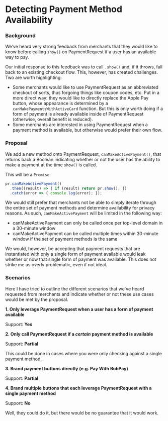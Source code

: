 # Detecting Payment Method Availability

### Background

We’ve heard very strong feedback from merchants that they would like to know before calling `show()` on PaymentRequest if a user has an available way to pay.

Our initial response to this feedback was to call `.show()` and, if it throws, fall back to an existing checkout flow. This, however, has created challenges. Two are worth highlighting:

* Some merchants would like to use PaymentRequest as an abbreviated checkout of sorts, thus forgoing things like coupon codes, etc. Put in a more direct way: they would like to directly replace the Apple Pay button, whose appearance is determined by a `canMakePaymentsWithActiveCard` function. But this is only worth doing if a form of payment is already available inside of PaymentRequest (otherwise, overall benefit is reduced).
* Some merchants are interested in using PaymentRequest when a payment method is available, but otherwise would prefer their own flow.

### Proposal

We add a new method onto PaymentRequest, `canMakeActivePayment()`, that returns back a Boolean indicating whether or not the user has the ability to make a payment at the time `show()` is called.

This will be a `Promise`.

```js
pr.canMakeActivePayment()
  .then((result) => { if (result) return pr.show(); })
  .catch(error => { console.log(error); });
```

We would still prefer that merchants not be able to simply iterate through the entire set of payment methods and determine availability for privacy reasons. As such, `canMakeActivePayment` will be limited in the following way:

* canMakeActivePayment can only be called once per top-level domain in a 30-minute window
* canMakeActivePayment can be called multiple times within 30-minute window if the set of payment methods is the same

We would, however, be accepting that payment requests that are instantiated with only a single form of payment available would leak whether or now that single form of payment was available. This does not strike me as overly problematic, even if not ideal.

### Scenarios

Here I have tried to outline the different scenarios that we've heard requested from merchants and indicate whether or not these use cases would be met by the proposal.

**1. Only leverage PaymentRequest when a user has a form of payment available**

Support: **Yes**

**2. Only call PaymentRequest if a *certain* payment method is available**

Support: **Partial**

This could be done in cases where you were only checking against a single payment method.

**3. Brand payment buttons directly (e.g. Pay With BobPay)**

Support: **Partial**

**4. Brand multiple buttons that each leverage PaymentRequest with a single payment method**

Support: **No**

Well, they could do it, but there would be no guarantee that it would work.
